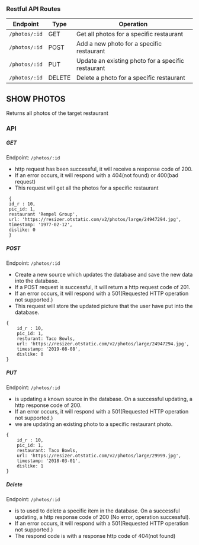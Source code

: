 ### Restful API Routes

| Endpoint      | Type   | Operation                                         |
|---------------|--------|---------------------------------------------------|
| `/photos/:id`| GET    | Get all photos for a specific restaurant         |
| `/photos/:id`| POST   | Add a new photo for a specific restaurant     |
| `/photos/:id`| PUT    | Update an existing photo for a specific restaurant |
| `/photos/:id`| DELETE | Delete a photo for a specific restaurant         |

**SHOW PHOTOS**
----
  Returns all photos of the target restaurant

### API  
 ##### GET 
 Endpoint: ```/photos/:id```
 
 - http request has been successful, it will receive a response code of 200. 
 - If an error occurs, it will respond with a 404(not found) or 400(bad request)
 - This request will get all the photos for a specific restaurant
```
 {
 id_r : 10,
 pic_id: 1, 
 restaurant 'Rempel Group', 
 url: 'https://resizer.otstatic.com/v2/photos/large/24947294.jpg', 
 timestamp: '1977-02-12',
 dislike: 0
 }
```


##### POST 
 Endpoint: ```/photos/:id```
 - Create a new source which updates the database and save the new data into the database. 
 - If a POST request is successful, it will return a http request code of 201. 
 - If an error occurs, it will respond with a 501(Requested HTTP operation not supported.)
 - This request will store the updated picture that the user have put into the database.
 
```
{
    id_r : 10,
    pic_id: 1, 
    resturant: Taco Bowls,
    url: 'https://resizer.otstatic.com/v2/photos/large/24947294.jpg',
    timestamp: '2019-08-08',
    dislike: 0
}

```

##### PUT
 Endpoint: ```/photos/:id```
 - is updating a known source in the database. On a successful updating, a http response code of 200. 
 - If an error occurs, it will respond with a 501(Requested HTTP operation not supported.)
 - we are updating an existing photo to a specific restaurant photo.
 
```
{
    id_r : 10,
    pic_id: 1, 
    restaurant: Taco Bowls,
    url: 'https://resizer.otstatic.com/v2/photos/large/29999.jpg',
    timestamp: '2018-03-01',
    dislike: 1
}
```
 


##### Delete
 Endpoint: ```/photos/:id```
- is to used to delete a specific item in the database. On a successful updating, a http response code of 200 (No error, operation successful). 
- If an error occurs, it will respond with a 501(Requested HTTP operation not supported.)
- The respond code is with a response http code of 404(not found)

